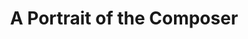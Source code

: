 ---
ee_id_show: '4447'
site: '1'
type: '5'
title: A Portrait of the Composer
url: a-portrait-of-the-composer
year: '2018'
venue: Church Saint-Denys-du-Sacrement
state_country: Paris
pitch: Hampus Lindwall on the pipes w a few of mine, one by Duchamp (if you blinked,
  you would have missed it), and one by Niblock. WZ TOTAL FIRE.
ps: ''
imgs: portrait-2018-10-db-j--Ai78.jpg
things: "[93] [2006-005-sweet16] 2006-005 Sweet 16,[4446] [2018-035-all-the-birds]
  2018-035 All the birds"
layout: shows
---